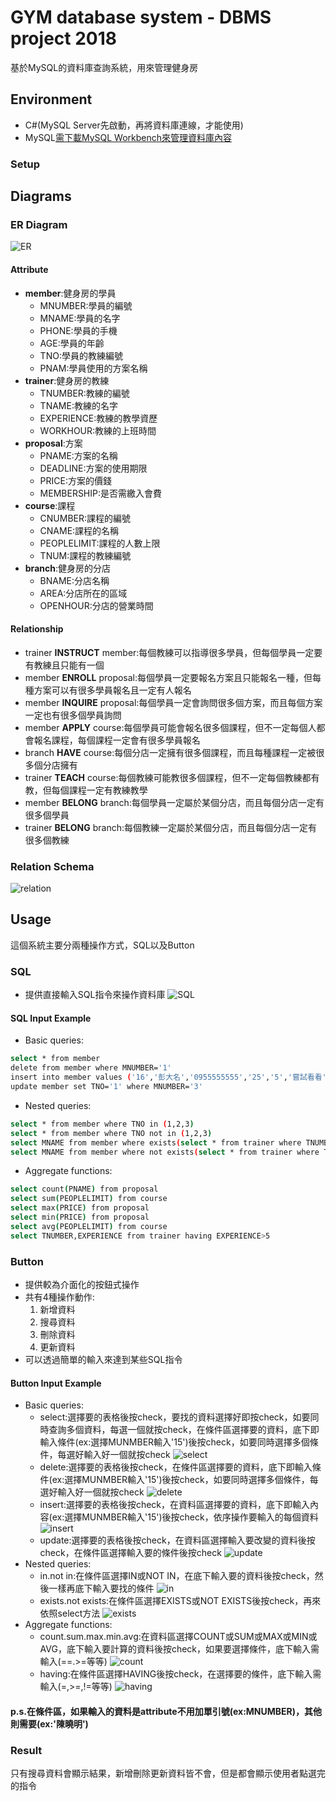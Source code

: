 # GYM database system - DBMS project 2018
基於MySQL的資料庫查詢系統，用來管理健身房
## Environment
  * C#(MySQL Server先啟動，再將資料庫連線，才能使用)
  * MySQL[需下載MySQL Workbench來管理資料庫內容](https://dev.mysql.com/downloads/installer/)
  ### Setup
## Diagrams
### ER Diagram
![ER](./diagrams/ER.PNG)
#### Attribute
* **member**:健身房的學員
  * MNUMBER:學員的編號
  * MNAME:學員的名字
  * PHONE:學員的手機
  * AGE:學員的年齡
  * TNO:學員的教練編號
  * PNAM:學員使用的方案名稱
* **trainer**:健身房的教練
  * TNUMBER:教練的編號
  * TNAME:教練的名字
  * EXPERIENCE:教練的教學資歷
  * WORKHOUR:教練的上班時間
* **proposal**:方案
  * PNAME:方案的名稱
  * DEADLINE:方案的使用期限
  * PRICE:方案的價錢
  * MEMBERSHIP:是否需繳入會費
* **course**:課程
  * CNUMBER:課程的編號
  * CNAME:課程的名稱
  * PEOPLELIMIT:課程的人數上限
  * TNUM:課程的教練編號
* **branch**:健身房的分店
  * BNAME:分店名稱
  * AREA:分店所在的區域
  * OPENHOUR:分店的營業時間
#### Relationship
* trainer **INSTRUCT** member:每個教練可以指導很多學員，但每個學員一定要有教練且只能有一個
* member **ENROLL** proposal:每個學員一定要報名方案且只能報名一種，但每種方案可以有很多學員報名且一定有人報名
* member **INQUIRE** proposal:每個學員一定會詢問很多個方案，而且每個方案一定也有很多個學員詢問
* member **APPLY** course:每個學員可能會報名很多個課程，但不一定每個人都會報名課程，每個課程一定會有很多學員報名
* branch **HAVE** course:每個分店一定擁有很多個課程，而且每種課程一定被很多個分店擁有
* trainer **TEACH** course:每個教練可能教很多個課程，但不一定每個教練都有教，但每個課程一定有教練教學
* member **BELONG** branch:每個學員一定屬於某個分店，而且每個分店一定有很多個學員
* trainer **BELONG** branch:每個教練一定屬於某個分店，而且每個分店一定有很多個教練
### Relation Schema
![relation](./diagrams/relation.PNG)
## Usage
這個系統主要分兩種操作方式，SQL以及Button
### SQL
* 提供直接輸入SQL指令來操作資料庫
![SQL](./diagrams/SQL.PNG)
#### SQL Input Example
* Basic queries:
```sh
select * from member
delete from member where MNUMBER='1'
insert into member values ('16','彭大名','0955555555','25','5','嘗試看看')
update member set TNO='1' where MNUMBER='3'
```
* Nested queries:
```sh
select * from member where TNO in (1,2,3)
select * from member where TNO not in (1,2,3)
select MNAME from member where exists(select * from trainer where TNUMBER='1')
select MNAME from member where not exists(select * from trainer where TNUMBER='1')
```
* Aggregate functions:
```sh
select count(PNAME) from proposal
select sum(PEOPLELIMIT) from course 
select max(PRICE) from proposal 
select min(PRICE) from proposal 
select avg(PEOPLELIMIT) from course 
select TNUMBER,EXPERIENCE from trainer having EXPERIENCE>5
```
### Button
* 提供較為介面化的按鈕式操作
* 共有4種操作動作:
  1. 新增資料
  2. 搜尋資料
  3. 刪除資料
  4. 更新資料
* 可以透過簡單的輸入來達到某些SQL指令
#### Button Input Example
* Basic queries:
  * select:選擇要的表格後按check，要找的資料選擇好即按check，如要同時查詢多個資料，每選一個就按check，在條件區選擇要的資料，底下即輸入條件(ex:選擇MUNMBER輸入'15')後按check，如要同時選擇多個條件，每選好輸入好一個就按check
  ![select](./diagrams/select.PNG)
  * delete:選擇要的表格後按check，在條件區選擇要的資料，底下即輸入條件(ex:選擇MUNMBER輸入'15')後按check，如要同時選擇多個條件，每選好輸入好一個就按check
  ![delete](./diagrams/delete.PNG)
  * insert:選擇要的表格後按check，在資料區選擇要的資料，底下即輸入內容(ex:選擇MUNMBER輸入'15')後按check，依序操作要輸入的每個資料
  ![insert](./diagrams/insert.PNG)
  * update:選擇要的表格後按check，在資料區選擇輸入要改變的資料後按check，在條件區選擇輸入要的條件後按check
  ![update](./diagrams/update.PNG)
* Nested queries:
  * in.not in:在條件區選擇IN或NOT IN，在底下輸入要的資料後按check，然後一樣再底下輸入要找的條件
  ![in](./diagrams/in.PNG)
  * exists.not exists:在條件區選擇EXISTS或NOT EXISTS後按check，再來依照select方法
  ![exists](./diagrams/exists.PNG)
* Aggregate functions:
  * count.sum.max.min.avg:在資料區選擇COUNT或SUM或MAX或MIN或AVG，底下輸入要計算的資料後按check，如果要選擇條件，底下輸入需輸入(==.>=等等)
  ![count](./diagrams/count.PNG)
  * having:在條件區選擇HAVING後按check，在選擇要的條件，底下輸入需輸入(=,>=,!=等等)
  ![having](./diagrams/having.PNG)
####  p.s.在條件區，如果輸入的資料是attribute不用加單引號(ex:MNUMBER)，其他則需要(ex:'陳曉明')
### Result
只有搜尋資料會顯示結果，新增刪除更新資料皆不會，但是都會顯示使用者點選完的指令
